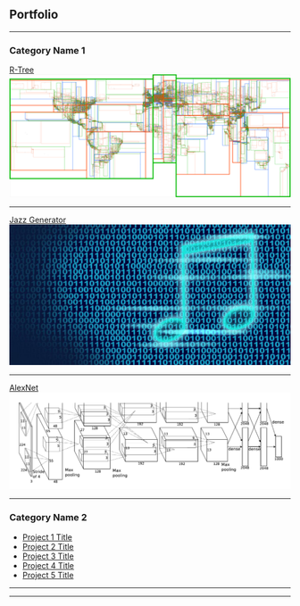 ## Portfolio

---

### Category Name 1 

[R-Tree](/sample_page)
<img src="images/r_tree_picture.png?raw=true"/>

---
[Jazz Generator](/pdf/sample_presentation.pdf)
<img src="images/music_generator_picture.jpg?raw=true"/>

---
[AlexNet](http://example.com/)
<img src="images/alex_net_picture.png?raw=true"/>

---

### Category Name 2

- [Project 1 Title](http://example.com/)
- [Project 2 Title](http://example.com/)
- [Project 3 Title](http://example.com/)
- [Project 4 Title](http://example.com/)
- [Project 5 Title](http://example.com/)

---




---

